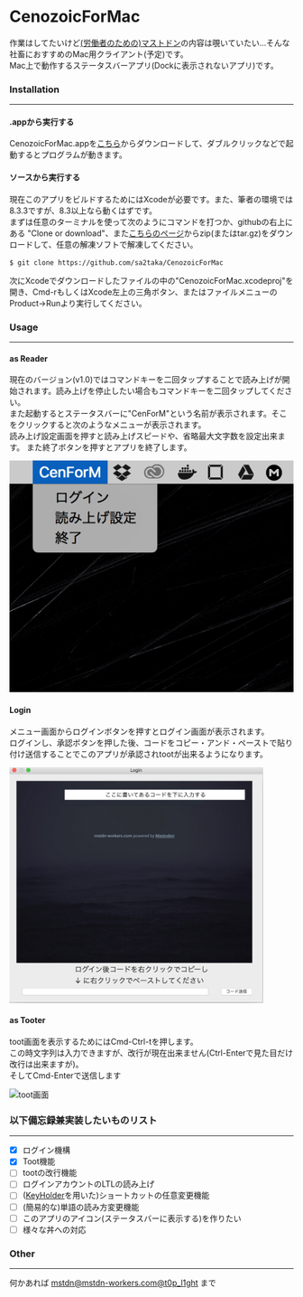 # CenozoicForMac

作業はしてたいけど[(労働者のための)マストドン](https://mstdn-workers.com/about)の内容は覗いていたい...そんな社畜におすすめのMac用クライアント(予定)です。  
Mac上で動作するステータスバーアプリ(Dockに表示されないアプリ)です。

### Installation
---
#### .appから実行する

CenozoicForMac.appを[こちら](https://github.com/sa2taka/CenozoicForMac/releases/tag/v1.0)からダウンロードして、ダブルクリックなどで起動するとプログラムが動きます。

#### ソースから実行する

現在このアプリをビルドするためにはXcodeが必要です。また、筆者の環境では8.3.3ですが、8.3以上なら動くはずです。  
まずは任意のターミナルを使って次のようにコマンドを打つか、githubの右上にある
"Clone or download"、また[こちらのページ](https://github.com/sa2taka/CenozoicForMac/releases/tag/v1.0)からzip(またはtar.gz)をダウンロードして、任意の解凍ソフトで解凍してください。

``` shell
$ git clone https://github.com/sa2taka/CenozoicForMac
```

次にXcodeでダウンロードしたファイルの中の"CenozoicForMac.xcodeproj"を開き、Cmd-rもしくはXcode左上の三角ボタン、またはファイルメニューのProduct->Runより実行してください。  

### Usage
---

#### as Reader

現在のバージョン(v1.0)ではコマンドキーを二回タップすることで読み上げが開始されます。読み上げを停止したい場合もコマンドキーを二回タップしてください。  
また起動するとステータスバーに"CenForM"という名前が表示されます。そこをクリックすると次のようなメニューが表示されます。  
読み上げ設定画面を押すと読み上げスピードや、省略最大文字数を設定出来ます。
また終了ボタンを押すとアプリを終了します。

![Menu画面](ScreenShot/menu.png)

#### Login

メニュー画面からログインボタンを押すとログイン画面が表示されます。  
ログインし、承認ボタンを押した後、コードをコピー・アンド・ペーストで貼り付け送信することでこのアプリが承認されtootが出来るようになります。

<img src="ScreenShot/login.png" width="450">

#### as Tooter

toot画面を表示するためにはCmd-Ctrl-tを押します。  
この時文字列は入力できますが、改行が現在出来ません(Ctrl-Enterで見た目だけ改行は出来ますが)。  
そしてCmd-Enterで送信します

![toot画面](ScreenShot/toot.gif)


### 以下備忘録兼実装したいものリスト
---

- [x] ログイン機構  
- [x] Toot機能
- [ ] tootの改行機能
- [ ] ログインアカウントのLTLの読み上げ
- [ ] ([KeyHolder](https://github.com/Clipy/KeyHolder)を用いた)ショートカットの任意変更機能  
- [ ] (簡易的な)単語の読み方変更機能
- [ ] このアプリのアイコン(ステータスバーに表示する)を作りたい
- [ ] 様々な丼への対応

### Other
---
何かあれば [mstdn@mstdn-workers.com@t0p_l1ght](https://mstdn-workers.com/@t0p_l1ght) まで
